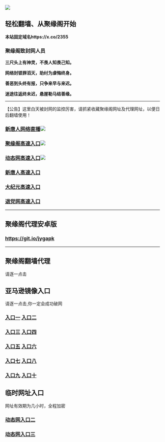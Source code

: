 
![](https://raw.githubusercontent.com/hao369/a/master/j.jpg)



## 轻松翻墙、从聚缘阁开始

**本站固定域名https://x.co/2355**

### 聚缘阁致封网人员

**三尺头上有神灵，不畏人知畏己知。**

**网络封锁罪滔天，助纣为虐悔终身。**

**善恶到头终有报，只争来早与来迟。**

**迷途往返终未迟，悬崖勒马结善缘。**





***
【公告】这里白天被封网的监控厉害，请抓紧收藏聚缘阁网址及代理网址，以便日后翻墙使用！

### [新唐人网络直播]( http://5857478.jytz3.jshowe.com.au/t-1-1)![](https://raw.githubusercontent.com/hao369/a/master/jygtj.gif)

### [聚缘阁高速入口](https://7hdecsxvk5.execute-api.ap-northeast-2.amazonaws.com/getwty)![](https://raw.githubusercontent.com/hao369/a/master/jyg.gif)

### [动态网高速入口](https://twljb9uuxh.execute-api.ap-south-1.amazonaws.com/5235bb4356/?id=2)![](https://raw.githubusercontent.com/hao369/a/master/jygdl.gif)

### [新唐人高速入口](https://twljb9uuxh.execute-api.ap-south-1.amazonaws.com/5235bb4356/?id=5)

### [大纪元高速入口](https://twljb9uuxh.execute-api.ap-south-1.amazonaws.com/5235bb4356/?id=7)

### [退党网高速入口](https://twljb9uuxh.execute-api.ap-south-1.amazonaws.com/5235bb4356/?id=8)






***


##  聚缘阁代理安卓版

### https://git.io/jygapk


***


## 聚缘阁翻墙代理 

请逐一点击

## 亚马逊镜像入口 

请逐一点击,你一定会成功破网

### **[入口一](https://s3-ap-southeast-2.amazonaws.com/jyg1/jyg.html)** **[入口二]( https://s3.eu-west-2.amazonaws.com/jyg2/jyg.html)**


### **[入口三](https://s3.eu-central-1.amazonaws.com/jyg3/jyg.html)**  **[入口四](https://s3-ap-southeast-1.amazonaws.com/jyg4/jyg.html)**

### **[入口五](https://s3.ap-south-1.amazonaws.com/jyg5/jyg.html)**  **[入口六](https://s3-us-west-1.amazonaws.com/jyg6/jyg.html)**


###  **[入口七](https://s3-us-west-2.amazonaws.com/jyg7/jyg.html)**  **[入口八](https://s3-eu-west-1.amazonaws.com/jyg8/jyg.html)**


###  **[入口九](https://s3-ap-northeast-1.amazonaws.com/jyg9/jyg.html)**  **[入口十](https://s3.amazonaws.com/dtw/jyg.html)**



## 临时网址入口 

网址有效期为几小时，全程加密

### [动态网入口二](https://x.co/ddg)

### [动态网入口三](https://x.co/ddf)



